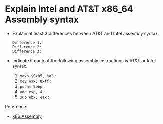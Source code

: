 # Explain Intel and AT&T x86_64 Assembly syntax

- Explain at least 3 differences between AT&T and Intel assembly syntax.

    ```text
    Difference 1:
    Difference 2:
    Difference 3:
    ```

- Indicate if each of the following assembly instructions is AT&T or Intel syntax.

  1. `movb $0x05, %al` :
  2. `mov eax, 0xff` :
  3. `pushl %ebp` :
  4. `add esp, 4` :
  5. `sub ebx, eax` :


Reference:

- [x86 Assembly](https://en.wikipedia.org/wiki/X86_assembly_language)

